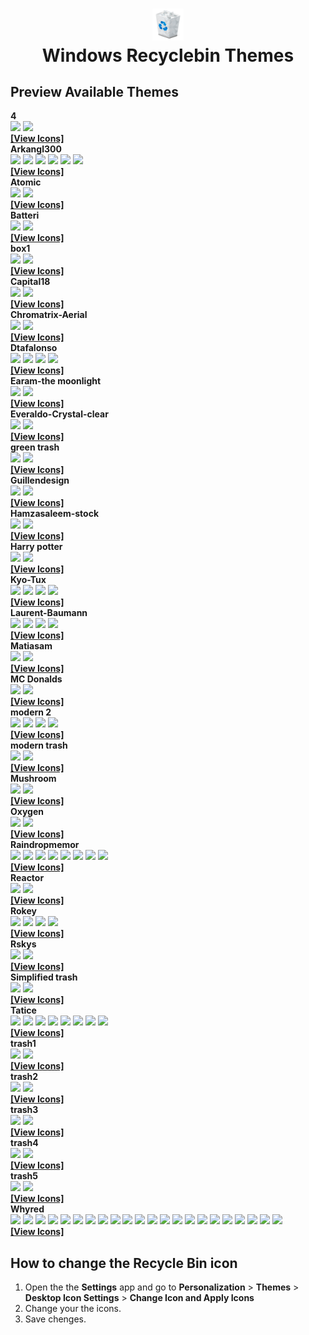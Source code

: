 <h1 align="center">
<img src="default-bin.png" width="10%" height="10%"><br>
  Windows Recyclebin Themes 
</h1>

## Preview Available Themes

<summary><b>4</b></summary>
<img src="themes/4/Mattahan-Ultrabuuf-Trash-Empty.512.ico">
<img src="themes/4/Mattahan-Ultrabuuf-Trash-Full.512.ico">
<br>
<b><a href="https://github.com/DELTADRON/RecyclebinsWin/tree/main/themes/4">[View Icons]</a></b>

<summary><b>Arkangl300</b></summary>
<img src="themes/Arkangl300/Arkangl300-Trash-Trash-Black-Empty.512.ico">
<img src="themes/Arkangl300/Arkangl300-Trash-Trash-Black-Full.512.ico">

<img src="themes/Arkangl300/Arkangl300-Trash-Trash-White-Empty.512.ico">
<img src="themes/Arkangl300/Arkangl300-Trash-Trash-White-Full.512.ico">

<img src="themes/Arkangl300/Arkangl300-Trash-Trash-Wood-Empty.512.ico">
<img src="themes/Arkangl300/Arkangl300-Trash-Trash-Wood-Full.512.ico">
<br>
<b><a href="https://github.com/DELTADRON/RecyclebinsWin/tree/main/themes/Arkangl300">[View Icons]</a></b>

<summary><b>Atomic</b></summary>
<img src="themes/Atomic/Iconshock-System-Replacement-Recycle-bin-empty.256.ico">
<img src="themes/Atomic/Iconshock-System-Replacement-Recycle-bin-full.256.ico">
<br>
<b><a href="https://github.com/DELTADRON/RecyclebinsWin/tree/main/themes/Atomic">[View Icons]</a></b>

<summary><b>Batteri</b></summary>
<img src="themes/Batteri/Iconcubic-Soviet-Dock-Trash-empty.128.ico">
<img src="themes/Batteri/Iconcubic-Soviet-Dock-Trash-full.128.ico">
<br>
<b><a href="https://github.com/DELTADRON/RecyclebinsWin/tree/main/themes/Batteri">[View Icons]</a></b>

<summary><b>box1</b></summary>
<img src="themes/box1/Tanitakawkaw-Simple-Cute-Trash-empty.256.ico">
<img src="themes/box1/Tanitakawkaw-Simple-Cute-Trash-full.256.ico">
<br>
<b><a href="https://github.com/DELTADRON/RecyclebinsWin/tree/main/themes/box1">[View Icons]</a></b>

<summary><b>Capital18</b></summary>
<img src="themes/Capital18/Capital18-Capital-Suite-Misc-Recycle-Bin.128.ico">
<img src="themes/Capital18/Capital18-Capital-Suite-Misc-Recycle-Bin-2.128.ico">
<br>
<b><a href="https://github.com/DELTADRON/RecyclebinsWin/tree/main/themes/Capital18">[View Icons]</a></b>

<summary><b>Chromatrix-Aerial</b></summary>
<img src="themes/Chromatrix-Aerial/Chromatix-Aerial-Trash-empty.256.ico">
<img src="themes/Chromatrix-Aerial/Chromatix-Aerial-Trash-full.256.ico">
<br>
<b><a href="https://github.com/DELTADRON/RecyclebinsWin/tree/main/themes/Chromatrix-Aerial">[View Icons]</a></b>

<summary><b>Dtafalonso</b></summary>
<img src="themes/Dtafalonso/Dtafalonso-Ios8-Trash-Empty.512.ico">
<img src="themes/Dtafalonso/Dtafalonso-Ios8-Trash-Full.512.ico">

<img src="themes/Dtafalonso/Dtafalonso-Yosemite-Flat-Trash-Empty.512.ico">
<img src="themes/Dtafalonso/Dtafalonso-Yosemite-Flat-Trash-Full.512.ico">
<br>
<b><a href="https://github.com/DELTADRON/RecyclebinsWin/tree/main/themes/Dtafalonso">[View Icons]</a></b>

<summary><b>Earam-the moonlight</b></summary>
<img src="themes/Earam-the moonlight/Earam-The-Moonlight-Recycle-bin.128.ico">
<img src="themes/Earam-the moonlight/Earam-The-Moonlight-Recycle-bin-2.128.ico">
<br>
<b><a href="https://github.com/DELTADRON/RecyclebinsWin/tree/main/themes/Earam-the moonlight">[View Icons]</a></b>

<summary><b>Everaldo-Crystal-clear</b></summary>
<img src="themes/Everaldo-Crystal-clear/Everaldo-Crystal-Clear-Filesystem-trash-empty.128.ico">
<img src="themes/Everaldo-Crystal-clear/Everaldo-Crystal-Clear-Filesystem-trash-full.128.ico">
<br>
<b><a href="https://github.com/DELTADRON/RecyclebinsWin/tree/main/themes/Everaldo-Crystal-clear">[View Icons]</a></b>

<summary><b>green trash</b></summary>
<img src="themes/green trash/Cornmanthe3rd-Plex-System-recycling-bin-empty.512.ico">
<img src="themes/green trash/Cornmanthe3rd-Plex-System-recycling-bin-full.512.ico">
<br>
<b><a href="https://github.com/DELTADRON/RecyclebinsWin/tree/main/themes/green trash">[View Icons]</a></b>

<summary><b>Guillendesign</b></summary>
<img src="themes/Guillendesign/Guillendesign-Variations-1-Trash-empty-2.256.ico">
<img src="themes/Guillendesign/Guillendesign-Variations-1-Trash-full-2.256.ico">
<br>
<b><a href="https://github.com/DELTADRON/RecyclebinsWin/tree/main/themes/Guillendesign">[View Icons]</a></b>

<summary><b>Hamzasaleem-stock</b></summary>
<img src="themes/Hamzasaleem-stock/Hamzasaleem-Stock-Trash.512.ico">
<img src="themes/Hamzasaleem-stock/Hamzasaleem-Stock-Trash-Full.512.ico">
<br>
<b><a href="https://github.com/DELTADRON/RecyclebinsWin/tree/main/themes/Hamzasaleem-stock">[View Icons]</a></b>

<summary><b>Harry potter</b></summary>
<img src="themes/Harry potter/Artua-Harry-Potter-Trash-empty.256.ico">
<img src="themes/Harry potter/Artua-Harry-Potter-Trash-full.256.ico">
<br>
<b><a href="https://github.com/DELTADRON/RecyclebinsWin/tree/main/themes/Harry potter/">[View Icons]</a></b>

<summary><b>Kyo-Tux</b></summary>
<img src="themes/Kyo-Tux/Kyo-Tux-Aeon-System-Recyclebin-Empty.256.ico">
<img src="themes/Kyo-Tux/Kyo-Tux-Aeon-System-Recyclebin-Full.256.ico">

<img src="themes/Kyo-Tux/Kyo-Tux-Phuzion-System-Recycle-Bin.256.ico">
<img src="themes/Kyo-Tux/Kyo-Tux-Phuzion-System-Recycle-Bin-2.256.ico">
<br>
<b><a href="https://github.com/DELTADRON/RecyclebinsWin/tree/main/themes/Kyo-Tux">[View Icons]</a></b>

<summary><b>Laurent-Baumann</b></summary>
<img src="themes/Laurent-Baumann/Laurent-Baumann-Creme-Trash-empty.128.ico">
<img src="themes/Laurent-Baumann/Laurent-Baumann-Creme-Trash-full.128.ico">

<img src="themes/Laurent-Baumann/Laurent-Baumann-Neige-Trash-empty.128.ico">
<img src="themes/Laurent-Baumann/Laurent-Baumann-Neige-Trash-full.128.ico">
<br>
<b><a href="https://github.com/DELTADRON/RecyclebinsWin/tree/main/themes/Laurent-Baumann">[View Icons]</a></b>

<summary><b>Matiasam</b></summary>
<img src="themes/Matiasam/Matiasam-Ios7-Style-Trash.512.ico">
<img src="themes/Matiasam/Matiasam-Ios7-Style-Trash-2.512.ico">
<br>
<b><a href="https://github.com/DELTADRON/RecyclebinsWin/tree/main/themes/Matiasam">[View Icons]</a></b>

<summary><b>MC Donalds</b></summary>
<img src="themes/MC Donalds/french-fries-empty.ico">
<img src="themes/MC Donalds/french-fries-empty.ico">
<br>
<b><a href="https://github.com/DELTADRON/RecyclebinsWin/tree/main/themes/MC Donalds">[View Icons]</a></b>

<summary><b>modern 2</b></summary>
<img src="themes/modern 2/Double-J-Design-Sketchy-Bin-empty.128.ico">
<img src="themes/modern 2/Double-J-Design-Sketchy-Bin-full.128.ico">

<img src="themes/modern 2/Double-J-Design-Sketchy-Scribble-bin-empty.128.ico">
<img src="themes/modern 2/Double-J-Design-Sketchy-Scribble-bin-full.128.ico">
<br>
<b><a href="https://github.com/DELTADRON/RecyclebinsWin/tree/main/themes/modern 2">[View Icons]</a></b>

<summary><b>modern trash</b></summary>
<img src="themes/modern trash/Benjigarner-Summer-Collection-Hardware-Trash-empty.256.ico">
<img src="themes/modern trash/Benjigarner-Summer-Collection-Hardware-Trash-full.256.ico">
<br>
<b><a href="https://github.com/DELTADRON/RecyclebinsWin/tree/main/themes/modern trash">[View Icons]</a></b>

<summary><b>Mushroom</b></summary>
<img src="themes/Mushroom/Jommans-Mushroom-Recycle-Empty.256.ico">
<img src="themes/Mushroom/Jommans-Mushroom-Recycle-Full.256.ico">
<br>
<b><a href="https://github.com/DELTADRON/RecyclebinsWin/tree/main/themes/Mushroom">[View Icons]</a></b>

<summary><b>Oxygen</b></summary>
<img src="themes/Oxygen/Oxygen-Icons.org-Oxygen-Places-user-trash.256.ico">
<img src="themes/Oxygen/Oxygen-Icons.org-Oxygen-Status-user-trash-full.256.ico">
<br>
<b><a href="https://github.com/DELTADRON/RecyclebinsWin/tree/main/themes/Oxygen">[View Icons]</a></b>

<summary><b>Raindropmemor</b></summary>
<img src="themes/Raindropmemor/Raindropmemory-Down-To-Earth-Recycle-1-1.512.ico">
<img src="themes/Raindropmemor/Raindropmemory-Down-To-Earth-Recycle-1-2.512.ico">

<img src="themes/Raindropmemor/Raindropmemory-Down-To-Earth-Recycle-2-1.512.ico">
<img src="themes/Raindropmemor/Raindropmemory-Down-To-Earth-Recycle-2-2.512.ico">

<img src="themes/Raindropmemor/Raindropmemory-Down-To-Earth-Recycle-3-1.512.ico">
<img src="themes/Raindropmemor/Raindropmemory-Down-To-Earth-Recycle-3-2.512.ico">

<img src="themes/Raindropmemor/Raindropmemory-Down-To-Earth-Recycle-4-1.512.ico">
<img src="themes/Raindropmemor/Raindropmemory-Down-To-Earth-Recycle-4-2.512.ico">
<br>
<b><a href="https://github.com/DELTADRON/RecyclebinsWin/tree/main/themes/Raindropmemor">[View Icons]</a></b>

<summary><b>Reactor</b></summary>
<img src="themes/Reactor/Jommans-Ironman-Style-Trash.256.ico">
<img src="themes/Reactor/Jommans-Ironman-Style-Trash-Full.256.ico">
<br>
<b><a href="https://github.com/DELTADRON/RecyclebinsWin/tree/main/themes/Reactor">[View Icons]</a></b>

<summary><b>Rokey</b></summary>
<img src="themes/Rokey/Rokey-Eicodesign-Recycle-bin-blue.128.ico">
<img src="themes/Rokey/Rokey-Eicodesign-Recycle-bin-full.128.ico">

<img src="themes/Rokey/Rokey-Smooth-Metal-Recycle-bin-empty.128.ico">
<img src="themes/Rokey/Rokey-Smooth-Metal-Recycle-bin-full.128.ico">
<br>
<b><a href="https://github.com/DELTADRON/RecyclebinsWin/tree/main/themes/Rokey">[View Icons]</a></b>

<summary><b>Rskys</b></summary>
<img src="themes/Rskys/Rskys-Windows-Business-Recycle-Empty.128.ico">
<img src="themes/Rskys/Rskys-Windows-Business-Recycle-Full.128.ico">
<br>
<b><a href="https://github.com/DELTADRON/RecyclebinsWin/tree/main/themes/Rskys">[View Icons]</a></b>

<summary><b>Simplified trash</b></summary>
<img src="themes/Simplified trash/Appicns-Simplified-App-Appicns-Trash-Empty.512.ico">
<img src="themes/Simplified trash/Appicns-Simplified-App-Appicns-Trash-Full.512.ico">
<br>
<b><a href="https://github.com/DELTADRON/RecyclebinsWin/tree/main/themes/Simplified trash/">[View Icons]</a></b>

<summary><b>Tatice</b></summary>
<img src="themes/Tatice/Tatice-Just-Bins-Bin-black-full.256.ico">
<img src="themes/Tatice/Tatice-Just-Bins-Bin-black.256.ico">

<img src="themes/Tatice/Tatice-Just-Bins-Bin-blue-full.256.ico">
<img src="themes/Tatice/Tatice-Just-Bins-Bin-blue.256.ico">

<img src="themes/Tatice/Tatice-Just-Bins-Bin-red-full.256.ico">
<img src="themes/Tatice/Tatice-Just-Bins-Bin-red.256.ico">

<img src="themes/Tatice/Tatice-Just-Bins-Bin-white-full.256.ico">
<img src="themes/Tatice/Tatice-Just-Bins-Bin-white.256.ico">
<br>
<b><a href="https://github.com/DELTADRON/RecyclebinsWin/tree/main/themes/Tatice">[View Icons]</a></b>

<summary><b>trash1</b></summary>
<img src="themes/trash1/Ramotion-Custom-Mac-Os-Trash.512.ico">
<img src="themes/trash1/Ramotion-Custom-Mac-Os-Trash-empty.512.ico">
<br>
<b><a href="https://github.com/DELTADRON/RecyclebinsWin/tree/main/themes/trash1">[View Icons]</a></b>

<summary><b>trash2</b></summary>
<img src="themes/trash2/Saki-NuoveXT-2-Trash-empty.128.ico">
<img src="themes/trash2/Saki-NuoveXT-2-Trash-full.128.ico">
<br>
<b><a href="https://github.com/DELTADRON/RecyclebinsWin/tree/main/themes/trash2">[View Icons]</a></b>

<summary><b>trash3</b></summary>
<img src="themes/trash3/Wwalczyszyn-Iwindows-Recycle-Bin.512.ico">
<img src="themes/trash3/Wwalczyszyn-Iwindows-Recycle-Bin-Full.512.ico">
<br>
<b><a href="https://github.com/DELTADRON/RecyclebinsWin/tree/main/themes/trash3">[View Icons]</a></b>

<summary><b>trash4</b></summary>
<img src="themes/trash4/Yellowicon-Flat-Empty-Trash.256.ico">
<img src="themes/trash4/Yellowicon-Flat-Full-Trash.256.ico">
<br>
<b><a href="https://github.com/DELTADRON/RecyclebinsWin/tree/main/themes/trash4">[View Icons]</a></b>

<summary><b>trash5</b></summary>
<img src="themes/trash5/Zakar-Shining-Z-Trash-Evolution-SZ.128.ico">
<img src="themes/trash5/Zakar-Shining-Z-Trash-full-Evolution-SZ.128.ico">
<br>
<b><a href="https://github.com/DELTADRON/RecyclebinsWin/tree/main/themes/trash5">[View Icons]</a></b>

<summary><b>Whyred</b></summary>
<img src="themes/Whyred/Whyred-Dsquared-Bin-Trash-aqua-empty.128.ico">
<img src="themes/Whyred/Whyred-Dsquared-Bin-Trash-aqua-full.128.ico">

<img src="themes/Whyred/Whyred-Dsquared-Bin-Trash-green-empty.128.ico">
<img src="themes/Whyred/Whyred-Dsquared-Bin-Trash-green-full.128.ico">

<img src="themes/Whyred/Whyred-Dsquared-Bin-Trash-pink-empty.128.ico">
<img src="themes/Whyred/Whyred-Dsquared-Bin-Trash-pink-full.128.ico">

<img src="themes/Whyred/Whyred-Dsquared-Bin-Trash-red-empty.128.ico">
<img src="themes/Whyred/Whyred-Dsquared-Bin-Trash-red-full.128.ico">

<img src="themes/Whyred/Whyred-Dsquared-Bin-Trash-yellow-empty.128.ico">
<img src="themes/Whyred/Whyred-Dsquared-Bin-Trash-yellow-full.128.ico">

<img src="themes/Whyred/Whyred-Dsquared-Trash-Aqua-trash-empty.128.ico">
<img src="themes/Whyred/Whyred-Dsquared-Trash-Aqua-trash-full.128.ico">

<img src="themes/Whyred/Whyred-Dsquared-Trash-Blue-trash-empty.128.ico">
<img src="themes/Whyred/Whyred-Dsquared-Trash-Blue-trash-full.128.ico">

<img src="themes/Whyred/Whyred-Dsquared-Trash-Green-trash-empty.128.ico">
<img src="themes/Whyred/Whyred-Dsquared-Trash-Green-trash-full.128.ico">

<img src="themes/Whyred/Whyred-Dsquared-Trash-Grey-trash-empty.128.ico">
<img src="themes/Whyred/Whyred-Dsquared-Trash-Grey-trash-full.128.ico">

<img src="themes/Whyred/Whyred-Dsquared-Trash-Milk-trash-empty.128.ico">
<img src="themes/Whyred/Whyred-Dsquared-Trash-Milk-trash-full.128.ico">

<img src="themes/Whyred/Whyred-Dsquared-Trash-Pink-trash-empty.128.ico">
<img src="themes/Whyred/Whyred-Dsquared-Trash-Pink-trash-full.128.ico">
<br>
<b><a href="https://github.com/DELTADRON/RecyclebinsWin/tree/main/themes/Whyred">[View Icons]</a></b>

## How to change the Recycle Bin icon
1. Open the the **Settings** app and go to **Personalization** > **Themes** > **Desktop Icon Settings** > **Change Icon and Apply Icons**
2. Change your the icons.
3. Save chenges.






